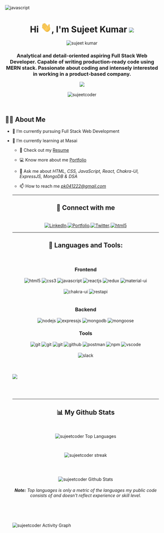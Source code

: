 
<img src="https://camo.githubusercontent.com/efe028a1acecb148345817f09b7aa02ccb73f1335baf7ece530f6be85d4bfa1e/68747470733a2f2f692e70696e696d672e636f6d2f6f726967696e616c732f32662f66342f32382f32666634323830303666336164653566313062656163363933373230363261622e676966" alt="javascript" width="100%" height="350"/>
      
      
   <h1 align="center">Hi <img src="https://raw.githubusercontent.com/ABSphreak/ABSphreak/master/gifs/Hi.gif" width="35">, I'm Sujeet Kumar <img src="https://camo.githubusercontent.com/d3359cb00ab0b5ed8f2e1fe3fceb4fbaf3b614340f8c0db99c17b9f50b351770/68747470733a2f2f656d6f6a69732e736c61636b6d6f6a69732e636f6d2f656d6f6a69732f696d616765732f313533313834393433302f343234362f626c6f622d73756e676c61737365732e6769663f31353331383439343330" width="32"/></h1>
      
   <p align="center"> <img src="https://komarev.com/ghpvc/?username=sujeetcoder&label=Profile%20views&color=9130c2&style=flat" alt="sujeet kumar" /> </p>
      
   <h3 align="center">Analytical and detail-oriented aspiring
Full Stack Web Developer. Capable of
writing production-ready code using
MERN stack. Passionate about coding
and intensely interested in working in a
product-based company.
</h3>
      
   <!-- Typing SVG by DenverCoder1 - https://github.com/DenverCoder1/readme-typing-svg -->
      
   <p align="center" color:"red">
     <a href="https://github.com/DenverCoder1/readme-typing-svg">
          <img src="https://readme-typing-svg.demolab.com/?lines=hi! My self Prabhat Poddar 🏽; I am a Full-stack%20web%20developer 🏻‍💻; interested in Coding 🏃‍♂️♂️;Curious%20to%20learn%20new%20things !&font=Fira%20Code&center=true&width=440&height=45&color=#37bcf7&vCenter=true&size=22&pause=1000"></a>
      </p>
      

 
<p align="center"><img src="https://github-profile-trophy.vercel.app/?username=sujeetcoder" alt="sujeetcoder" /> </p>
</br>

  
      
   ## 🙋‍♂️ About Me
      
   - 🔭 I’m currently pursuing Full Stack Web Development
      
   - 🌱 I’m currently learning at Masai
      
      - 📄 Check out my <a href="https://drive.google.com" target="_blank" >Resume</a>
      
      - 💻 Know more about me <a href="https://prabhatpoddar.github.io" target="_blank"  >Portfolio</a>
      
      - 💬 Ask me about *HTML, CSS, JavaScript, React, Chakra-UI, ExpressJS, MongoDB & DSA*
      
      - 📫 How to reach me *pk041222@gmail.com*
      
      
      <hr />
      
      
      <h2 align="center">📱 Connect with me</h2>
      <br />
     <div align="center" >
      
     <a href="https://www.linkedin.com/in/sujeetcoder/" target="_blank">
     <img src="https://img.shields.io/badge/LinkedIn-0077B5?style=for-the-badge&logo=linkedin&logoColor=white" align="center" alt="LinkedIn"> </a>
      
      <a href="https://sujeetcoder.github.io/" target="_blank">
     <img src="https://img.shields.io/badge/Portfolio-18A303?style=for-the-badge&logo=ionic&logoColor=white" align="center" alt="Portfolio"> </a>
      
      <a href="https://twitter.com/sujeetcoder" target="_blank">
     <img src="https://img.shields.io/badge/Twitter-0077B5?style=for-the-badge&logo=twitter&logoColor=white" align="center" alt="Twitter"> </a>
      
      <a title="sujeet-kumar" href="mailto:sujeetkumaryadav202020@gmail.com" target="_blank">
     <img src="https://img.shields.io/badge/Gmail-D14836?style=for-the-badge&logo=gmail&logoColor=white" align="center" alt="html5"> </a>
     
     </div>
      
      <hr />
      
      
      <h2 align="center">🚀 Languages and Tools:</h2>
      <br/>
      <div align="center">
       
       <div align="center"><h3 align="center">Frontend</h3>
      <img src="https://img.shields.io/badge/html5-%23E34F26.svg?style=for-the-badge&logo=html5&logoColor=white" align="center" alt="html5">
      <img src = "https://img.shields.io/badge/css3-%231572B6.svg?style=for-the-badge&logo=css3&logoColor=white" align="center" alt="css3">
      <img src ="https://img.shields.io/badge/javascript-%23323330.svg?style=for-the-badge&logo=javascript&logoColor=%23F7DF1E" align="center" alt="javascript">
      <img src="https://img.shields.io/badge/React-20232A?style=for-the-badge&logo=react&logoColor=61DAFB"  align="center" alt="reactjs" />
      <img src="https://img.shields.io/badge/Redux-593D88?style=for-the-badge&logo=redux&logoColor=white"  align="center" alt="redux" />
      <img src="https://img.shields.io/badge/DOM-007FFF?style=for-the-badge&logo=DOM&logoColor=white"  align="center" alt="material-ui"/>
      <br/>
      <br/>
        <img src = "https://img.shields.io/badge/chakra ui-%234ED1C5.svg?style=for-the-badge&logo=chakraui&logoColor=white" align="center" alt="chakra-ui"/>
        <img src="https://img.shields.io/badge/rest api-%23000000.svg?style=for-the-badge&logo=flask&logoColor=white" align="center" alt="restapi"/>
        
      </div>
       <br/>
        <div align="center"><h3 align="center">Backend</h3> 
      <img src="https://img.shields.io/badge/Node.js-339933?style=for-the-badge&logo=nodedotjs&logoColor=white" align="center" alt="nodejs" />
      <img src="https://img.shields.io/badge/Express.js-000000?style=for-the-badge&logo=express&logoColor=white" align="center" alt="expressjs"/>
      <img src="https://img.shields.io/badge/MongoDB-4EA94B?style=for-the-badge&logo=mongodb&logoColor=white" align="center" alt="mongodb"/>
      <img src="https://img.shields.io/badge/mongoose-%2300f.svg?style=for-the-badge&logo=fastify&logoColor=white" align="center" alt="mongoose"/>
       </div>
        
        <div align="center"><h3 align="center">Tools</h3> 
         <img src="https://img.shields.io/badge/heroku-%23430098.svg?style=for-the-badge&logo=heroku&logoColor=white" align="center" alt="git"/>
         <img src="https://img.shields.io/badge/netlify-%23000000.svg?style=for-the-badge&logo=netlify&logoColor=#00C7B7" align="center" alt="git"/>
         <img src="https://img.shields.io/badge/vercel-%23000000.svg?style=for-the-badge&logo=vercel&logoColor=whit" align="center" alt="git"/>
      <img src="https://img.shields.io/badge/GitHub-100000?style=for-the-badge&logo=github&logoColor=white"  align="center" alt="github"/>
      <img src ="https://img.shields.io/badge/Postman-FF6C37?style=for-the-badge&logo=postman&logoColor=white" align="center" alt="postman">
      <img src = "https://img.shields.io/badge/NPM-%23000000.svg?style=for-the-badge&logo=npm&logoColor=white" align="center" alt="npm">
         <img src="https://img.shields.io/badge/Visual%20Studio-5C2D91.svg?style=for-the-badge&logo=visual-studio&logoColor=white"  align="center" alt="vscode"/>
         <br/>
      <br/>
         <img src="https://img.shields.io/badge/Slack-4A154B?style=for-the-badge&logo=slack&logoColor=white" align="center" alt="slack"/>
       </div>
      </div>
      
      <br/>
       <br/>
      <br/>
      <img src="https://user-images.githubusercontent.com/82999542/132934744-131c1891-4a4f-4e88-a64a-36720ad7470b.png" align="center">
      
      <br />
      <br />
      <br/>
      
      
      
      <br/>
      
      
      <hr />
      
      
      <h2 align="center">📊 My Github Stats</h2>
         <br/>   
          <p align="center">      
        <img alt="sujeetcoder Top Languages" src="https://github-readme-stats.vercel.app/api/top-langs/?username=sujeetcoder&langs_count=8&count_private=true&layout=compact&theme=react&hide_border=true&bg_color=0D1117" />
            </p>      
           <br/>
         <p align="center">
              <img title="🔥 Get streak stats for your profile at git.io/streak-stats" alt="sujeetcoder streak" src="https://github-readme-streak-stats.herokuapp.com/?user=sujeetcoder&hide_border=true&theme=react&hide_border=true&bg_color=0D1117"/>
        </p>                                                                                                                                              
      
        <br/>
        <br/>
           <p align="center">                                                                                                 
          <img alt="sujeetcoder Github Stats" src="https://github-readme-stats.vercel.app/api?username=sujeetcoder&show_icons=true&locale=en&theme=react&hide_border=true&bg_color=0D1117" />
          </p>                                                                 
       <h6 align="center"> <b>Note:</b> Top languages is only a metric of the languages my public code consists of and doesn't reflect experience or skill level.</h6>
      
      
      <br/>
      <br/>
      
     <p> <img alt="sujeetcoder Activity Graph" src="https://activity-graph.herokuapp.com/graph?username=sujeetcoder&bg_color=0D1117&color=5BCDEC&line=5BCDEC&point=FFFFFF&hide_border=true" /> </p>
      
      <br/>
      <br/>
      <br/>
